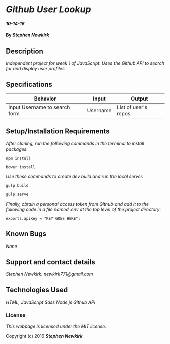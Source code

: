 # _Github User Lookup_

#### _10-14-16_

#### By _**Stephen Newkirk**_

## Description

_Independent project for week 1 of JavaScript. Uses the Github API to search for and display user profiles._

## Specifications

| Behavior      | Input       |Output|
| ------------- |-------------| -----|
| Input Username to search form | Username | List of user's repos |

## Setup/Installation Requirements

_After cloning, run the following commands in the terminal to install packages:_

`npm install`

`bower install`

_Use these commands to create dev build and run the local server:_

`gulp build`

`gulp serve`

_Finally, obtain a personal access token from Github and add it to the following code in a file named .env at the top level of the project directory:_

`exports.apiKey = "KEY GOES HERE";`

## Known Bugs

_None_

## Support and contact details

_Stephen Newkirk: newkirk771@gmail.com_

## Technologies Used

_HTML,
JavaScript
Sass
Node.js
Github API_

### License

*This webpage is licensed under the MIT license.*

Copyright (c) 2016 **_Stephen Newkirk_**
